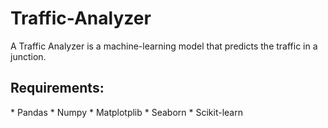 # Traffic-Analyzer
A Traffic Analyzer is a machine-learning model that predicts the traffic in a junction.
<h2>Requirements:</h2>
* Pandas
* Numpy
* Matplotplib
* Seaborn
* Scikit-learn
<h2></h2>


